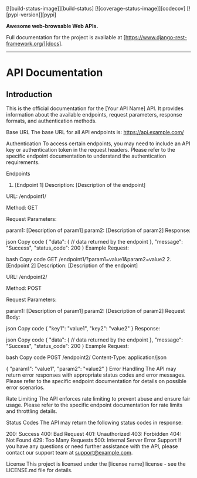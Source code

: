 [![build-status-image]][build-status]
[![coverage-status-image]][codecov]
[![pypi-version]][pypi]

**Awesome web-browsable Web APIs.**

Full documentation for the project is available at [https://www.django-rest-framework.org/][docs].

---


# API Documentation
## Introduction

This is the official documentation for the [Your API Name] API. It provides information about the available endpoints, request parameters, response formats, and authentication methods.

Base URL
The base URL for all API endpoints is: https://api.example.com/

Authentication
To access certain endpoints, you may need to include an API key or authentication token in the request headers. Please refer to the specific endpoint documentation to understand the authentication requirements.

Endpoints
1. [Endpoint 1]
Description: [Description of the endpoint]

URL: /endpoint1/

Method: GET

Request Parameters:

param1: [Description of param1]
param2: [Description of param2]
Response:

json
Copy code
{
  "data": {
    // data returned by the endpoint
  },
  "message": "Success",
  "status_code": 200
}
Example Request:

bash
Copy code
GET /endpoint1/?param1=value1&param2=value2
2. [Endpoint 2]
Description: [Description of the endpoint]

URL: /endpoint2/

Method: POST

Request Parameters:

param1: [Description of param1]
param2: [Description of param2]
Request Body:

json
Copy code
{
  "key1": "value1",
  "key2": "value2"
}
Response:

json
Copy code
{
  "data": {
    // data returned by the endpoint
  },
  "message": "Success",
  "status_code": 200
}
Example Request:

bash
Copy code
POST /endpoint2/
Content-Type: application/json

{
  "param1": "value1",
  "param2": "value2"
}
Error Handling
The API may return error responses with appropriate status codes and error messages. Please refer to the specific endpoint documentation for details on possible error scenarios.

Rate Limiting
The API enforces rate limiting to prevent abuse and ensure fair usage. Please refer to the specific endpoint documentation for rate limits and throttling details.

Status Codes
The API may return the following status codes in response:

200: Success
400: Bad Request
401: Unauthorized
403: Forbidden
404: Not Found
429: Too Many Requests
500: Internal Server Error
Support
If you have any questions or need further assistance with the API, please contact our support team at support@example.com.

License
This project is licensed under the [license name] license - see the LICENSE.md file for details.